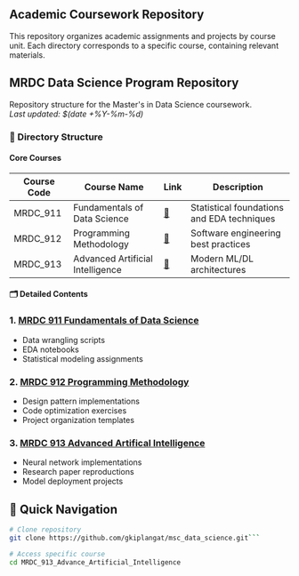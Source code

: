 ## Academic Coursework Repository

This repository organizes academic assignments and projects by course unit. Each directory corresponds to a specific course, containing relevant materials.

## MRDC Data Science Program Repository

Repository structure for the Master's in Data Science coursework.  
*Last updated: $(date +%Y-%m-%d)*

### 📂 Directory Structure

#### Core Courses
| Course Code | Course Name | Link | Description |
|------------|-------------|------|-------------|
| MRDC_911 | Fundamentals of Data Science | [📁](MRDC_911_Fundamentals_of_Data_Science) | Statistical foundations and EDA techniques |
| MRDC_912 | Programming Methodology | [📁](MRDC_912_Programming_Methodology) | Software engineering best practices |
| MRDC_913 | Advanced Artificial Intelligence | [📁](MRDC_913_Advance_Artificial_Intelligence) | Modern ML/DL architectures |

#### 🗂️ Detailed Contents

### 1. [MRDC 911 Fundamentals of Data Science](MRDC_911_Fundamentals_of_Data_Science)
- Data wrangling scripts
- EDA notebooks
- Statistical modeling assignments

### 2. [MRDC 912 Programming Methodology](MRDC_912_Programming_Methodology)  
- Design pattern implementations
- Code optimization exercises
- Project organization templates

### 3. [MRDC 913 Advanced Artifical Intelligence](MRDC_913_Advance_Artificial_Intelligence)
- Neural network implementations
- Research paper reproductions
- Model deployment projects

## 🔗 Quick Navigation
```bash
# Clone repository
git clone https://github.com/gkiplangat/msc_data_science.git```

# Access specific course
cd MRDC_913_Advance_Artificial_Intelligence

